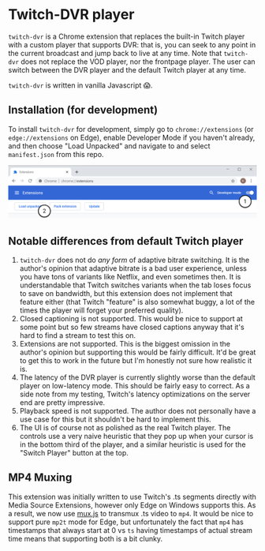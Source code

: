 # Twitch-DVR player

`twitch-dvr` is a Chrome extension that replaces the built-in Twitch player with a custom player that supports DVR: that is, you can seek to any point in the current broadcast and jump back to live at any time. Note that `twitch-dvr` does not replace the VOD player, nor the frontpage player. The user can switch between the DVR player and the default Twitch player at any time.

`twitch-dvr` is written in vanilla Javascript 😱.

## Installation (for development)

To install `twitch-dvr` for development, simply go to `chrome://extensions` (or `edge://extensions` on Edge), enable Developer Mode if you haven't already, and then choose "Load Unpacked" and navigate to and select `manifest.json` from this repo.

![how-to-install](howto.png)

## Notable differences from default Twitch player

1. `twitch-dvr` does not do *any form* of adaptive bitrate switching. It is the author's opinion that adaptive bitrate is a bad user experience, unless you have tons of variants like Netflix, and even sometimes then. It is understandable that Twitch switches variants when the tab loses focus to save on bandwidth, but this extension does not implement that feature either (that Twitch "feature" is also somewhat buggy, a lot of the times the player will forget your preferred quality).
2. Closed captioning is not supported. This would be nice to support at some point but so few streams have closed captions anyway that it's hard to find a stream to test this on.
3. Extensions are not supported. This is the biggest omission in the author's opinion but supporting this would be fairly difficult. It'd be great to get this to work in the future but I'm honestly not sure how realistic it is.
4. The latency of the DVR player is currently slightly worse than the default player on low-latency mode. This should be fairly easy to correct. As a side note from my testing, Twitch's latency optimizations on the server end are pretty impressive.
5. Playback speed is not supported. The author does not personally have a use case for this but it shouldn't be hard to implement this.
6. The UI is of course not as polished as the real Twitch player. The controls use a very naive heuristic that they pop up when your cursor is in the bottom third of the player, and a similar heuristic is used for the "Switch Player" button at the top.

## MP4 Muxing

This extension was initially written to use Twitch's .ts segments directly with Media Source Extensions, however only Edge on Windows supports this. As a result, we now use [mux.js](https://github.com/videojs/mux.js/) to transmux .ts video to `mp4`. It would be nice to support pure `mp2t` mode for Edge, but unfortunately the fact that `mp4` has timestamps that always start at 0 vs `ts` having timestamps of actual stream time means that supporting both is a bit clunky.